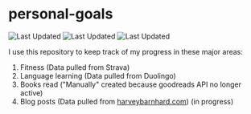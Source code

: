 # personal-goals
![Last Updated](https://img.shields.io/date/1613094238?color=FC4C02&label=Fitness%20Updated&logo=strava)
![Last Updated](https://img.shields.io/date/1613094238?color=7ac70c&label=Language%20Updated&logo=duolingo)
![Last Updated](https://img.shields.io/date/1613094238?color=e9e5cd&label=Books%20Updated&logo=goodreads)

I use this repository to keep track of my progress in these major areas:

1. Fitness (Data pulled from Strava)
2. Language learning (Data pulled from Duolingo)
3. Books read ("Manually" created because goodreads API no longer active)
4. Blog posts (Data pulled from [harveybarnhard.com](https://harveybarnhard.com)) (in progress)
